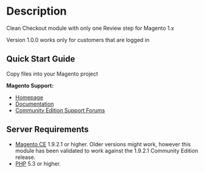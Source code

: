 # Description
Clean Checkout module with only one Review step for Magento 1.x

Version 1.0.0 works only for customers that are logged in

## Quick Start Guide

Copy files into your Magento project

**Magento Support:**

* [Homepage](http://magento.com)
* [Documentation](http://docs.magentocommerce.com)
* [Community Edition Support Forums](https://www.magentocommerce.com/support/ce/)


## Server Requirements

* [Magento CE](http://magento.com/resources/system-requirements) 1.9.2.1 or higher. Older versions might work, however this module has been validated to work against the 1.9.2.1 Community Edition release.
* [PHP](http://us2.php.net/downloads.php) 5.3 or higher.
